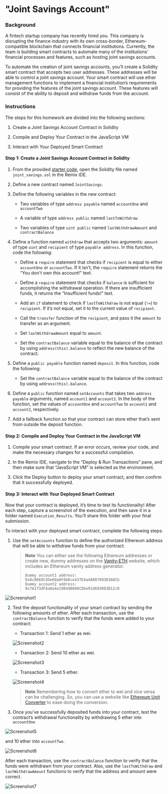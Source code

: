 # "Joint Savings Account"

### Background

A fintech startup company has recently hired you. This company is disrupting the finance industry with its own cross-border, Ethereum-compatible blockchain that connects financial institutions. Currently, the team is building smart contracts to automate many of the institutions’ financial processes and features, such as hosting joint savings accounts.

To automate the creation of joint savings accounts, you’ll create a Solidity smart contract that accepts two user addresses. These addresses will be able to control a joint savings account. Your smart contract will use ether management functions to implement a financial institution’s requirements for providing the features of the joint savings account. These features will consist of the ability to deposit and withdraw funds from the account.

### Instructions

The steps for this homework are divided into the following sections:

1. Create a Joint Savings Account Contract in Solidity

2. Compile and Deploy Your Contract in the JavaScript VM

3. Interact with Your Deployed Smart Contract

#### Step 1: Create a Joint Savings Account Contract in Solidity

1. From the provided [starter code](Starter_Code), open the Solidity file named `joint_savings.sol` in the Remix IDE.

2. Define a new contract named `JointSavings`.

3. Define the following variables in the new contract:

    * Two variables of type `address payable` named `accountOne` and `accountTwo`

    * A variable of type `address public` named `lastToWithdraw`

    * Two variables of type `uint public` named `lastWithdrawAmount` and `contractBalance`


4. Define a function named `withdraw` that accepts two arguments: `amount` of type `uint` and `recipient` of type `payable address`. In this function, code the following:

    * Define a `require` statement that checks if `recipient` is equal to either `accountOne` or `accountTwo`. If it isn’t, the `require` statement returns the “You don't own this account!” text.

    * Define a `require` statement that checks if `balance` is sufficient for accomplishing the withdrawal operation. If there are insufficient funds, it returns the “Insufficient funds!” text.

    * Add an `if` statement to check if `lastToWithdraw` is not equal (`!=`) to `recipient`. If it’s not equal, set it to the current value of `recipient`.

    * Call the `transfer` function of the `recipient`, and pass it the `amount` to transfer as an argument.

    * Set `lastWithdrawAmount` equal to `amount`.

    * Set the `contractBalance` variable equal to the balance of the contract by using `address(this).balance` to reflect the new balance of the contract.


5. Define a `public payable` function named `deposit`. In this function, code the following:

    * Set the `contractBalance` variable equal to the balance of the contract by using `address(this).balance`.

6. Define a `public` function named `setAccounts` that takes two `address payable` arguments, named `account1` and `account2`. In the body of the function, set the values of `accountOne` and `accountTwo` to `account1` and `account2`, respectively.

7. Add a fallback function so that your contract can store ether that’s sent from outside the deposit function.

#### Step 2: Compile and Deploy Your Contract in the JavaScript VM

1. Compile your smart contract. If an error occurs, review your code, and make the necessary changes for a successful compilation.

2. In the Remix IDE, navigate to the “Deploy & Run Transactions” pane, and then make sure that “JavaScript VM” is selected as the environment.

3. Click the Deploy button to deploy your smart contract, and then confirm that it successfully deployed.

#### Step 3: Interact with Your Deployed Smart Contract

Now that your contract is deployed, it’s time to test its functionality! After each step, capture a screenshot of the execution, and then save it in a folder named `Execution_Results`. You’ll share this folder with your final submission.

To interact with your deployed smart contract, complete the following steps:

1. Use the `setAccounts` function to define the authorized Ethereum address that will be able to withdraw funds from your contract.

     > **Note** You can either use the following Ethereum addresses or create new, dummy addresses on the [Vanity-ETH](https://vanity-eth.tk/) website, which includes an Ethereum vanity address generator.
    >
    > ```text
    > Dummy account1 address: 0x0c0669Cd5e60a6F4b8ce437E4a4A007093D368Cb
    > Dummy account2 address: 0x7A1f3dFAa0a4a19844B606CD6e91d693083B12c0
    > ```
![Screenshot1](dummy_acts.jpeg)

2. Test the deposit functionality of your smart contract by sending the following amounts of ether. After each transaction, use the `contractBalance` function to verify that the funds were added to your contract:

    * Transaction 1: Send 1 ether as wei.
    
    ![Screenshot2](1_ether_as_wei.jpeg)

    * Transaction 2: Send 10 ether as wei.

    ![Screenshot3](10_ether_as_wei.jpeg)

    * Transaction 3: Send 5 ether.

    ![Screenshot4](10_ether_as_wei.jpeg)

    > **Note** Remembering how to convert ether to wei and vice versa can be challenging. So, you can use a website like [Ethereum Unit Converter](https://eth-converter.com/) to ease doing the conversion.

3. Once you’ve successfully deposited funds into your contract, test the contract’s withdrawal functionality by withdrawing 5 ether into `accountOne` 

![Screenshot5](withdrawing_5_ether_into_accountOne.jpeg)

and 10 ether into `accountTwo`. 

![Screenshot6](10_ether_into_accountTwo.jpeg)

After each transaction, use the `contractBalance` function to verify that the funds were withdrawn from your contract. Also, use the `lastToWithdraw` and `lastWithdrawAmount` functions to verify that the address and amount were correct.

![Screenshot7](lastToWithdraw_and_lastWithdrawAmount.jpeg)


